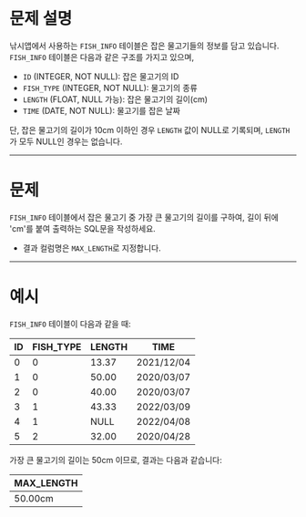 # 문제 설명

낚시앱에서 사용하는 `FISH_INFO` 테이블은 잡은 물고기들의 정보를 담고 있습니다.  
`FISH_INFO` 테이블은 다음과 같은 구조를 가지고 있으며,  
- `ID` (INTEGER, NOT NULL): 잡은 물고기의 ID  
- `FISH_TYPE` (INTEGER, NOT NULL): 물고기의 종류  
- `LENGTH` (FLOAT, NULL 가능): 잡은 물고기의 길이(cm)  
- `TIME` (DATE, NOT NULL): 물고기를 잡은 날짜  

단, 잡은 물고기의 길이가 10cm 이하인 경우 `LENGTH` 값이 NULL로 기록되며, `LENGTH`가 모두 NULL인 경우는 없습니다.

---

# 문제

`FISH_INFO` 테이블에서 잡은 물고기 중 가장 큰 물고기의 길이를 구하여, 길이 뒤에 'cm'를 붙여 출력하는 SQL문을 작성하세요.  
- 결과 컬럼명은 `MAX_LENGTH`로 지정합니다.

---

# 예시

`FISH_INFO` 테이블이 다음과 같을 때:

| ID | FISH_TYPE | LENGTH | TIME       |
|----|-----------|--------|------------|
| 0  | 0         | 13.37  | 2021/12/04 |
| 1  | 0         | 50.00  | 2020/03/07 |
| 2  | 0         | 40.00  | 2020/03/07 |
| 3  | 1         | 43.33  | 2022/03/09 |
| 4  | 1         | NULL   | 2022/04/08 |
| 5  | 2         | 32.00  | 2020/04/28 |

가장 큰 물고기의 길이는 50cm 이므로, 결과는 다음과 같습니다:

| MAX_LENGTH |
|------------|
| 50.00cm    |
